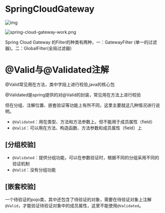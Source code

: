 # SpringCloudGateway

![img](https://p1-jj.byteimg.com/tos-cn-i-t2oaga2asx/gold-user-assets/2018/12/5/1677ca514d6ba46b~tplv-t2oaga2asx-zoom-in-crop-mark:1304:0:0:0.awebp)

![spring-cloud-gateway-work.png](https://segmentfault.com/img/remote/1460000019101832)

Spring Cloud Gateway 的Filter的种类有两种，一：GatewayFilter (单一的过滤器)。二：GlobalFilter(全局过滤器)

# @Valid与@Validated注解

@Valid常见用在方法，类中字段上进行校验,java的核心包

@Validated是spring提供的对@Valid的封装，常见用在方法上进行校验

但在分组、注解位置、嵌套验证等功能上有所不同，这里主要就这几种情况进行说明。

- `@Validated`：用在类型、方法和方法参数上。但不能用于成员属性（field）
- `@Valid`：可以用在方法、构造函数、方法参数和成员属性（field）上

## **[分组校验]**

- `@Validated`：提供分组功能，可以在参数验证时，根据不同的分组采用不同的验证机制
- `@Valid`：没有分组功能

## **[嵌套校验]**

一个待验证的pojo类，其中还包含了待验证的对象，需要在待验证对象上注解`@Valid`，才能验证待验证对象中的成员属性，这里不能使用`@Validated`。

